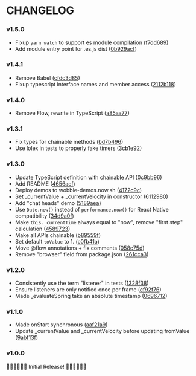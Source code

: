 # CHANGELOG

### v1.5.0

- Fixup `yarn watch` to support es module compilation ([f7dd689](https://github.com/skevy/wobble/commit/f7dd68951e0f2cd8a083706c9727b1906d3b6e03))
- Add module entry point for .es.js dist ([0b929acf](https://github.com/skevy/wobble/commit/0b929acf6ba3a443b974a1c350213a3d64ff45cc))

### v1.4.1

- Remove Babel ([cfdc3d85](https://github.com/skevy/wobble/commit/cfdc3d85ce01687b77c44cc68d11cabc85ffe0a3))
- Fixup typescript interface names and member access ([2112b118](https://github.com/skevy/wobble/commit/2112b118fbb491113ec0432d9080b7f7acfc2bd5))

### v1.4.0

- Remove Flow, rewrite in TypeScript ([a85aa77](https://github.com/skevy/wobble/commit/a85aa771843ec9a9ddf7d3d187dc4c2e5ff5a1b6))

### v1.3.1

- Fix types for chainable methods ([bd7b496](https://github.com/skevy/wobble/commit/bd7b49622805b9bc218c87017ea92d3cb35d623f))
- Use lolex in tests to properly fake timers ([3cb1e92](https://github.com/skevy/wobble/commit/3cb1e92729eb7948776f4548f9e86a4bad4c3077))

### v1.3.0

- Update TypeScript definition with chainable API ([0c9bb96](https://github.com/skevy/wobble/commit/0c9bb96eb66c716d4d3b057bb366d593ea9bc79e))
- Add README ([4656acf](https://github.com/skevy/wobble/commit/4656acf67f1a892ac81a1684d6516384eb900cd3
))
- Deploy demos to wobble-demos.now.sh ([4172c9c](https://github.com/skevy/wobble/commit/4172c9c13aa6877a7f3951c201ca33a4e3e37856
))
- Set _currentValue + _currentVelocity in constructor ([6112980](https://github.com/skevy/wobble/commit/61129802df8b2536264ceff46823e5e3911e9eef))
- Add "chat heads" demo ([5189aea](https://github.com/skevy/wobble/commit/5189aea291131816fd80dc834fac2885a72e58b1))
- Use `Date.now()` instead of `performance.now()` for React Native compatibility ([34d9a0f](https://github.com/skevy/wobble/commit/34d9a0fe6ef3ac24630c8524a0ac1229ed09fc08))
- Make `this._currentTime` always equal to "now", remove "first step" calculation ([4589723](https://github.com/skevy/wobble/commit/45897231dd8683f4e820d2030956fe34cb4866ee))
- Make all APIs chainable ([b89559f](https://github.com/skevy/wobble/commit/b89559fb6e83314098a673461d2225369f170d81))
- Set default `toValue` to 1. ([c0fb41a](https://github.com/skevy/wobble/commit/c0fb41a3d17f30fb1c5298cc3c2aa20af7fe55a8))
- Move @flow annotations + fix comments ([058c75d](https://github.com/skevy/wobble/commit/058c75d934a36c0e2a8f5dd5f34d5854ce664124))
- Remove "browser" field from package.json ([261cca3](https://github.com/skevy/wobble/commit/261cca3237837cf2650a9441fe1406bc41a37b73))

### v1.2.0

- Consistently use the term "listener" in tests ([1328f38](https://github.com/skevy/wobble/commit/1328f3878b7eea60611f4d722fa13d32e854826f))
- Ensure listeners are only notified once per frame ([cf92f76](https://github.com/skevy/wobble/commit/cf92f7670aae10dc776af1a624a5d2509d0f1b70))
- Made _evaluateSpring take an absolute timestamp ([0696712](https://github.com/skevy/wobble/commit/0696712d1352263d6dc09bc61e03be06be4f98ed))

### v1.1.0

- Made onStart synchronous ([aaf21a9](https://github.com/skevy/wobble/commit/aaf21a97435864b93122ed6480765a654713f888))
- Update _currentValue and _currentVelocity before updating fromValue ([9abf13f](https://github.com/skevy/wobble/commit/9abf13f8e1a107619a31c304750cd0363ad976ed))

### v1.0.0

🎉🎉🎉🎉🎉🎉 Initial Release! 🎉🎉🎉🎉🎉🎉
